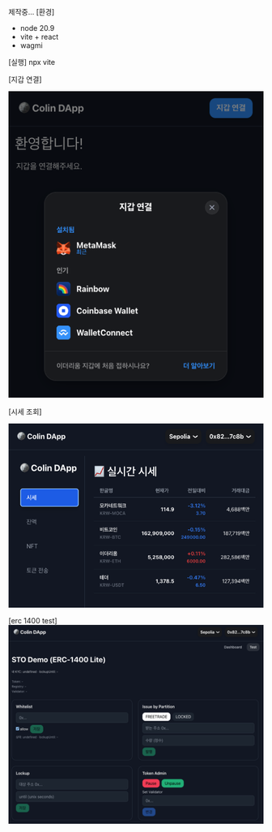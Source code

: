 제작중...
[환경]
- node 20.9
- vite + react
- wagmi

[실행]
npx vite

[지갑 연결]

![ConnectWallet Image](src/assets/connectWallet.png)

[시세 조회]

![Ticker Image](src/assets/ticker.png)

[erc 1400 test]
![erc1400 Image](src/assets/test3.png)
